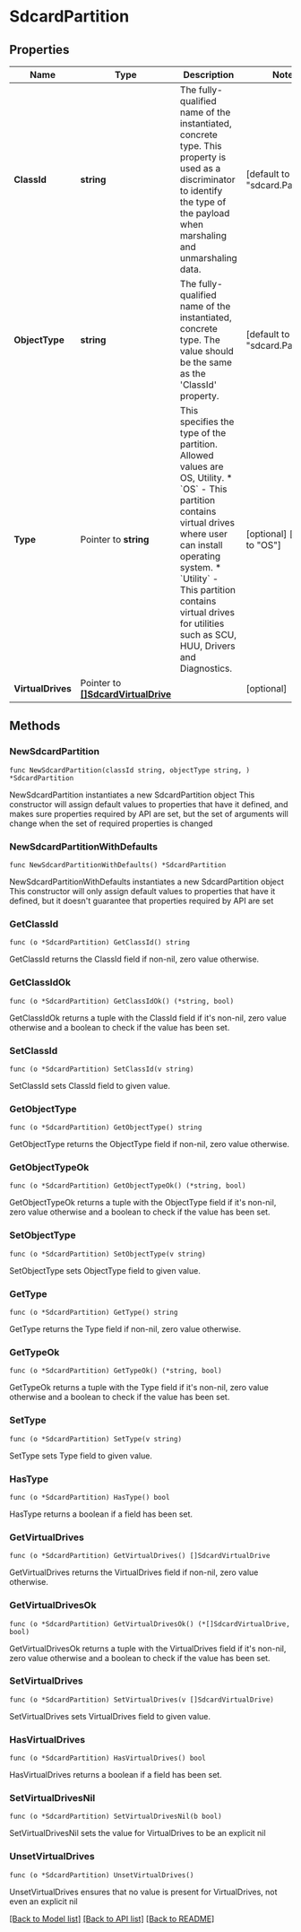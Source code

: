 # SdcardPartition

## Properties

Name | Type | Description | Notes
------------ | ------------- | ------------- | -------------
**ClassId** | **string** | The fully-qualified name of the instantiated, concrete type. This property is used as a discriminator to identify the type of the payload when marshaling and unmarshaling data. | [default to "sdcard.Partition"]
**ObjectType** | **string** | The fully-qualified name of the instantiated, concrete type. The value should be the same as the &#39;ClassId&#39; property. | [default to "sdcard.Partition"]
**Type** | Pointer to **string** | This specifies the type of the partition. Allowed values are OS, Utility. * &#x60;OS&#x60; - This partition contains virtual drives where user can install operating system. * &#x60;Utility&#x60; - This partition contains virtual drives for utilities such as SCU, HUU, Drivers and Diagnostics. | [optional] [default to "OS"]
**VirtualDrives** | Pointer to [**[]SdcardVirtualDrive**](SdcardVirtualDrive.md) |  | [optional] 

## Methods

### NewSdcardPartition

`func NewSdcardPartition(classId string, objectType string, ) *SdcardPartition`

NewSdcardPartition instantiates a new SdcardPartition object
This constructor will assign default values to properties that have it defined,
and makes sure properties required by API are set, but the set of arguments
will change when the set of required properties is changed

### NewSdcardPartitionWithDefaults

`func NewSdcardPartitionWithDefaults() *SdcardPartition`

NewSdcardPartitionWithDefaults instantiates a new SdcardPartition object
This constructor will only assign default values to properties that have it defined,
but it doesn't guarantee that properties required by API are set

### GetClassId

`func (o *SdcardPartition) GetClassId() string`

GetClassId returns the ClassId field if non-nil, zero value otherwise.

### GetClassIdOk

`func (o *SdcardPartition) GetClassIdOk() (*string, bool)`

GetClassIdOk returns a tuple with the ClassId field if it's non-nil, zero value otherwise
and a boolean to check if the value has been set.

### SetClassId

`func (o *SdcardPartition) SetClassId(v string)`

SetClassId sets ClassId field to given value.


### GetObjectType

`func (o *SdcardPartition) GetObjectType() string`

GetObjectType returns the ObjectType field if non-nil, zero value otherwise.

### GetObjectTypeOk

`func (o *SdcardPartition) GetObjectTypeOk() (*string, bool)`

GetObjectTypeOk returns a tuple with the ObjectType field if it's non-nil, zero value otherwise
and a boolean to check if the value has been set.

### SetObjectType

`func (o *SdcardPartition) SetObjectType(v string)`

SetObjectType sets ObjectType field to given value.


### GetType

`func (o *SdcardPartition) GetType() string`

GetType returns the Type field if non-nil, zero value otherwise.

### GetTypeOk

`func (o *SdcardPartition) GetTypeOk() (*string, bool)`

GetTypeOk returns a tuple with the Type field if it's non-nil, zero value otherwise
and a boolean to check if the value has been set.

### SetType

`func (o *SdcardPartition) SetType(v string)`

SetType sets Type field to given value.

### HasType

`func (o *SdcardPartition) HasType() bool`

HasType returns a boolean if a field has been set.

### GetVirtualDrives

`func (o *SdcardPartition) GetVirtualDrives() []SdcardVirtualDrive`

GetVirtualDrives returns the VirtualDrives field if non-nil, zero value otherwise.

### GetVirtualDrivesOk

`func (o *SdcardPartition) GetVirtualDrivesOk() (*[]SdcardVirtualDrive, bool)`

GetVirtualDrivesOk returns a tuple with the VirtualDrives field if it's non-nil, zero value otherwise
and a boolean to check if the value has been set.

### SetVirtualDrives

`func (o *SdcardPartition) SetVirtualDrives(v []SdcardVirtualDrive)`

SetVirtualDrives sets VirtualDrives field to given value.

### HasVirtualDrives

`func (o *SdcardPartition) HasVirtualDrives() bool`

HasVirtualDrives returns a boolean if a field has been set.

### SetVirtualDrivesNil

`func (o *SdcardPartition) SetVirtualDrivesNil(b bool)`

 SetVirtualDrivesNil sets the value for VirtualDrives to be an explicit nil

### UnsetVirtualDrives
`func (o *SdcardPartition) UnsetVirtualDrives()`

UnsetVirtualDrives ensures that no value is present for VirtualDrives, not even an explicit nil

[[Back to Model list]](../README.md#documentation-for-models) [[Back to API list]](../README.md#documentation-for-api-endpoints) [[Back to README]](../README.md)


